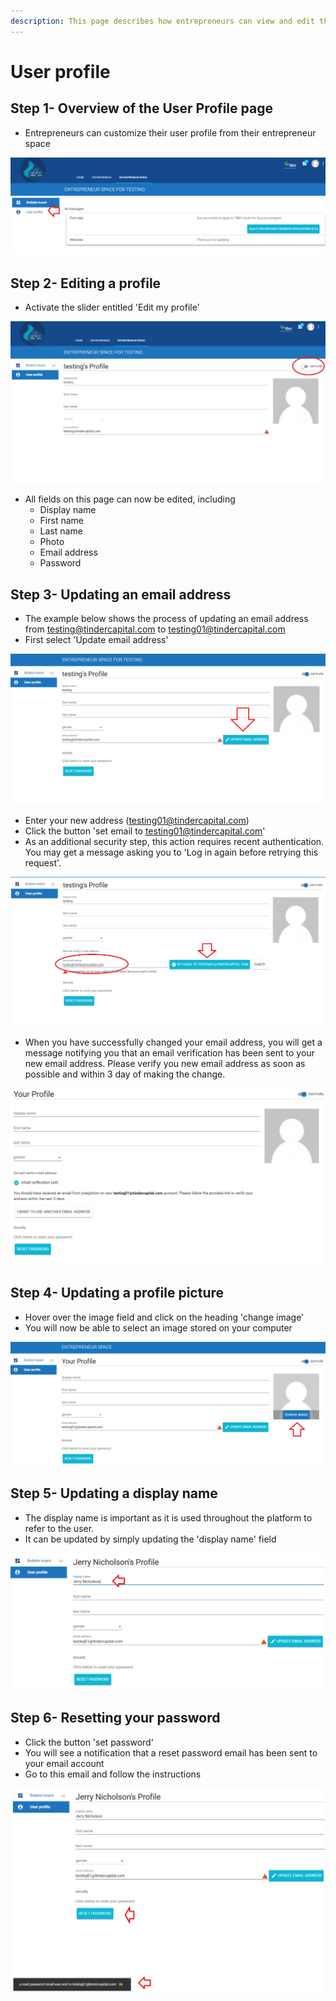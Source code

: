 ```yaml
---
description: This page describes how entrepreneurs can view and edit their user profile.
---
```


# User profile

## Step 1- Overview of the User Profile page <a href="#step-1-overview-of-the-my-profile-page" id="step-1-overview-of-the-my-profile-page"></a>

* Entrepreneurs can customize their user profile from their entrepreneur space

![](<../../.gitbook/assets/image (171).png>)

## Step 2- Editing a profile <a href="#step-2-editing-a-profile" id="step-2-editing-a-profile"></a>

* Activate the slider entitled 'Edit my profile'

![](<../../.gitbook/assets/image (172).png>)

* All fields on this page can now be edited, including
  * Display name
  * First name
  * Last name
  * Photo
  * Email address
  * Password

## Step 3- Updating an email address <a href="#step-3-updating-an-email-address" id="step-3-updating-an-email-address"></a>

* The example below shows the process of updating an email address from testing@tindercapital.com to testing01@tindercapital.com
* First select 'Update email address'

![](<../../.gitbook/assets/image (173).png>)

* Enter your new address (testing01@tindercapital.com)&#x20;
* Click the button 'set email to testing01@tindercapital.com'
* As an additional security step, this action requires recent authentication.  You may get a message asking you to 'Log in again before retrying this request'.

![](<../../.gitbook/assets/image (174).png>)

* When you have successfully changed your email address, you will get a message notifying you that an email verification has been sent to your new email address.  Please verify you new email address as soon as possible and within 3 day of making the change.

![](<../../.gitbook/assets/image (175).png>)

## Step 4- Updating a profile picture <a href="#step-4-updating-a-profile-picture" id="step-4-updating-a-profile-picture"></a>

* Hover over the image field and click on the heading 'change image'
* You will now be able to select an image stored on your computer

![](<../../.gitbook/assets/image (176).png>)

## Step 5- Updating a display name <a href="#step-5-updating-a-display-name" id="step-5-updating-a-display-name"></a>

* The display name is important as it is used throughout the platform to refer to the user.
* It can be updated by simply updating the 'display name' field

![](<../../.gitbook/assets/image (177).png>)

## Step 6- Resetting your password

* Click the button 'set password'
* You will see a notification that a reset password email has been sent to your email account
* Go to this email and follow the instructions

![](<../../.gitbook/assets/image (178).png>)
